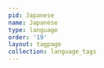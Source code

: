 ```yaml
---
pid: Japanese
name: Japanese
type: language
order: '19'
layout: tagpage
collection: language_tags
---
```

